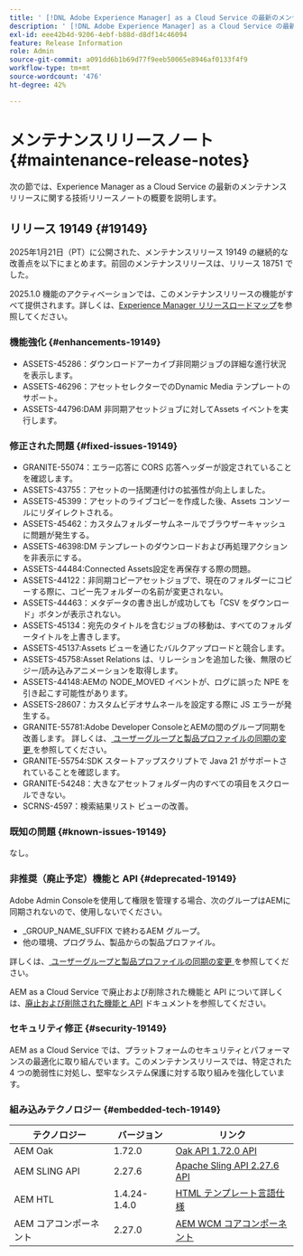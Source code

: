 ```yaml
---
title: ' [!DNL Adobe Experience Manager] as a Cloud Service の最新のメンテナンスリリースノート。'
description: ' [!DNL Adobe Experience Manager] as a Cloud Service の最新のメンテナンスリリースノート。'
exl-id: eee42b4d-9206-4ebf-b88d-d8df14c46094
feature: Release Information
role: Admin
source-git-commit: a091dd6b1b69d77f9eeb50065e8946af0133f4f9
workflow-type: tm+mt
source-wordcount: '476'
ht-degree: 42%

---
```



# メンテナンスリリースノート {#maintenance-release-notes}

次の節では、Experience Manager as a Cloud Service の最新のメンテナンスリリースに関する技術リリースノートの概要を説明します。

## リリース 19149 {#19149}

2025年1月21日（PT）に公開された、メンテナンスリリース 19149 の継続的な改善点を以下にまとめます。前回のメンテナンスリリースは、リリース 18751 でした。

2025.1.0 機能のアクティベーションでは、このメンテナンスリリースの機能がすべて提供されます。詳しくは、[Experience Manager リリースロードマップ](https://experienceleague.adobe.com/ja/docs/experience-manager-release-information/aem-release-updates/update-releases-roadmap)を参照してください。

### 機能強化 {#enhancements-19149}

* ASSETS-45286：ダウンロードアーカイブ非同期ジョブの詳細な進行状況を表示します。
* ASSETS-46296：アセットセレクターでのDynamic Media テンプレートのサポート。
* ASSETS-44796:DAM 非同期アセットジョブに対してAssets イベントを実行します。

### 修正された問題 {#fixed-issues-19149}

* GRANITE-55074：エラー応答に CORS 応答ヘッダーが設定されていることを確認します。
* ASSETS-43755：アセットの一括関連付けの拡張性が向上しました。
* ASSETS-45399：アセットのライブコピーを作成した後、Assets コンソールにリダイレクトされる。
* ASSETS-45462：カスタムフォルダーサムネールでブラウザーキャッシュに問題が発生する。
* ASSETS-46398:DM テンプレートのダウンロードおよび再処理アクションを非表示にする。
* ASSETS-44484:Connected Assets設定を再保存する際の問題。
* ASSETS-44122：非同期コピーアセットジョブで、現在のフォルダーにコピーする際に、コピー先フォルダーの名前が変更されない。
* ASSETS-44463：メタデータの書き出しが成功しても「CSV をダウンロード」ボタンが表示されない。
* ASSETS-45134：宛先のタイトルを含むジョブの移動は、すべてのフォルダータイトルを上書きします。
* ASSETS-45137:Assets ビューを通じたバルクアップロードと競合します。
* ASSETS-45758:Asset Relations は、リレーションを追加した後、無限のビジー/読み込みアニメーションを取得します。
* ASSETS-44148:AEMの NODE_MOVED イベントが、ログに誤った NPE を引き起こす可能性があります。
* ASSETS-28607：カスタムビデオサムネールを設定する際に JS エラーが発生する。
* GRANITE-55781:Adobe Developer ConsoleとAEMの間のグループ同期を改善します。 詳しくは、[ ユーザーグループと製品プロファイルの同期の変更 ](https://experienceleague.adobe.com/en/docs/experience-manager-cloud-service/content/security/changes-in-user-group-and-product-profile-synchronization) を参照してください。
* GRANITE-55754:SDK スタートアップスクリプトで Java 21 がサポートされていることを確認します。
* GRANITE-54248：大きなアセットフォルダー内のすべての項目をスクロールできない。
* SCRNS-4597：検索結果リスト ビューの改善。


### 既知の問題 {#known-issues-19149}

なし。

### 非推奨（廃止予定）機能と API {#deprecated-19149}

Adobe Admin Consoleを使用して権限を管理する場合、次のグループはAEMに同期されないので、使用しないでください。
* _GROUP_NAME_SUFFIX で終わるAEM グループ。
* 他の環境、プログラム、製品からの製品プロファイル。

詳しくは、[ ユーザーグループと製品プロファイルの同期の変更 ](https://experienceleague.adobe.com/en/docs/experience-manager-cloud-service/content/security/changes-in-user-group-and-product-profile-synchronization) を参照してください。


AEM as a Cloud Service で廃止および削除された機能と API について詳しくは、[廃止および削除された機能と API](/help/release-notes/deprecated-removed-features.md) ドキュメントを参照してください。

### セキュリティ修正 {#security-19149}

AEM as a Cloud Service では、プラットフォームのセキュリティとパフォーマンスの最適化に取り組んでいます。このメンテナンスリリースでは、特定された 4 つの脆弱性に対処し、堅牢なシステム保護に対する取り組みを強化しています。

### 組み込みテクノロジー {#embedded-tech-19149}

| テクノロジー | バージョン | リンク |
|---|---|---|
| AEM Oak | 1.72.0 | [Oak API 1.72.0 API](https://www.javadoc.io/doc/org.apache.jackrabbit/oak-api/1.72.0/index.html) |
| AEM SLING API | 2.27.6 | [Apache Sling API 2.27.6 API](https://www.javadoc.io/doc/org.apache.sling/org.apache.sling.api/latest/index.html) |
| AEM HTL | 1.4.24-1.4.0 | [HTML テンプレート言語仕様](https://github.com/adobe/htl-spec) |
| AEM コアコンポーネント | 2.27.0 | [AEM WCM コアコンポーネント](https://github.com/adobe/aem-core-wcm-components) |
